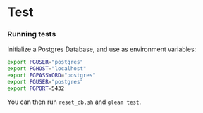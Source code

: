 # Test

### Running tests

Initialize a Postgres Database, and use as environment variables:

```sh
export PGUSER="postgres"
export PGHOST="localhost"
export PGPASSWORD="postgres"
export PGUSER="postgres"
export PGPORT=5432
```

You can then run `reset_db.sh` and `gleam test`.

